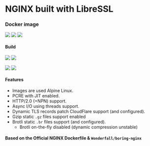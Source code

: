 # **NGINX** built with **LibreSSL**

### Docker image

[![](https://img.shields.io/docker/automated/denji/nginx-libressl.svg)](https://hub.docker.com/r/denji/nginx-libressl/builds/) [![](https://img.shields.io/docker/pulls/denji/nginx-libressl.svg)](https://hub.docker.com/r/denji/nginx-libressl/) [![](https://img.shields.io/docker/stars/denji/nginx-libressl.svg)](https://hub.docker.com/r/denji/nginx-libressl/)

#### Build

[![](https://images.microbadger.com/badges/version/denji/nginx-libressl:stable-alpine.svg)](https://microbadger.com/images/denji/nginx-libressl:stable-alpine "denji/nginx-libressl:stable-alpine") [![](https://images.microbadger.com/badges/image/denji/nginx-libressl:stable-alpine.svg)](https://microbadger.com/images/denji/nginx-libressl:stable-alpine "denji/nginx-libressl:stable-alpine")

[![](https://images.microbadger.com/badges/version/denji/nginx-libressl:mainline-alpine.svg)](https://microbadger.com/images/denji/nginx-libressl:mainline-alpine "nginx-libressl:mainline-alpine") [![](https://images.microbadger.com/badges/image/denji/nginx-libressl:mainline-alpine.svg)](https://microbadger.com/images/denji/nginx-libressl:mainline-alpine "nginx-libressl:mainline-alpine")

#### Features

- Images are used Alpine Linux.
- PCRE with JIT enabled.
- HTTP/2.0 (+NPN) support.
- Async I/O using threads support.
- Dynamic TLS records patch CloudFlare support (and configured).
- Gzip static `.gz` files support enabled
- Brotli static `.br` files support (and configured).
  - Brotli on-the-fly disabled (dynamic compression unstable)

#### Based on the Official NGINX Dockerfile & `Wonderfall/boring-nginx`
